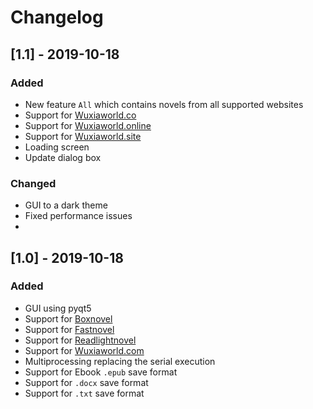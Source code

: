 # Changelog


## [1.1] - 2019-10-18
### Added
- New feature `All` which contains novels from all supported websites
- Support for [Wuxiaworld.co](https://www.wuxiaworld.co/)
- Support for [Wuxiaworld.online](https://wuxiaworld.site/)
- Support for [Wuxiaworld.site](https://wuxiaworld.online/wuxiaworld)
- Loading screen
- Update dialog box

### Changed
- GUI to a dark theme
- Fixed performance issues
- 


## [1.0] - 2019-10-18
### Added
- GUI using pyqt5
- Support for [Boxnovel](https://boxnovel.com/)
- Support for [Fastnovel](https://fastnovel.net/)
- Support for [Readlightnovel](https://www.readlightnovel.org/)
- Support for [Wuxiaworld.com](https://www.wuxiaworld.com/)
- Multiprocessing replacing the serial execution
- Support for Ebook `.epub` save format
- Support for `.docx` save format
- Support for `.txt` save format
